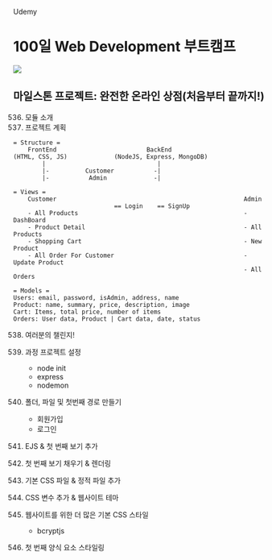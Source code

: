 Udemy

# 100일 Web Development 부트캠프

[<img src="https://img.shields.io/badge/github-%23121011.svg?style=for-the-badge&logo=github&logoColor=white" />](https://github.com/academind/100-days-of-web-development/)

## 마일스톤 프로젝트: 완전한 온라인 상점(처음부터 끝까지!)

536. 모듈 소개
537. 프로젝트 계획

```
= Structure =
    FrontEnd                         BackEnd
(HTML, CSS, JS)             (NodeJS, Express, MongoDB)
        |                               |
        |-          Customer           -|
        |-           Admin             -|
```

```
= Views =
    Customer                                                    Admin
                            == Login    == SignUp
    - All Products                                              - DashBoard
    - Product Detail                                            - All Products
    - Shopping Cart                                             - New Product
    - All Order For Customer                                    - Update Product
                                                                - All Orders
```

```
= Models =
Users: email, password, isAdmin, address, name
Product: name, summary, price, description, image
Cart: Items, total price, number of items
Orders: User data, Product | Cart data, date, status
```

538. 여러분의 챌린지!
539. 과정 프로젝트 설정

     - node init
     - express
     - nodemon

540. 폴더, 파일 및 첫번째 경로 만들기

     - 회원가입
     - 로그인

541. EJS & 첫 번째 보기 추가
542. 첫 번째 보기 채우기 & 렌더링
543. 기본 CSS 파일 & 정적 파일 추가
544. CSS 변수 추가 & 웹사이트 테마
545. 웹사이트를 위한 더 많은 기본 CSS 스타일

     - bcryptjs

546. 첫 번째 양식 요소 스타일링
